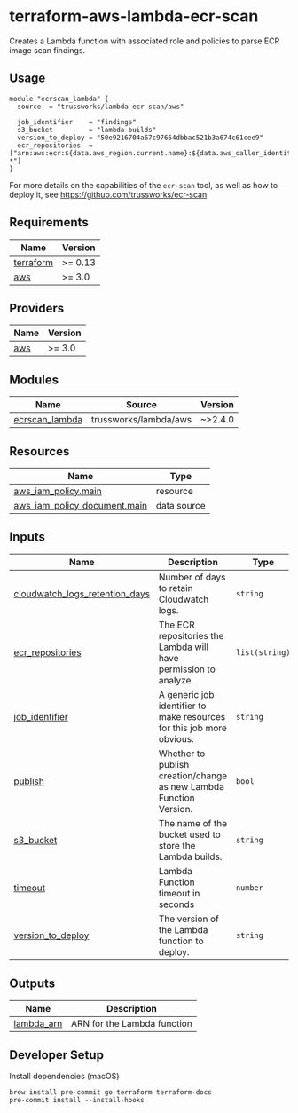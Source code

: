 # terraform-aws-lambda-ecr-scan

Creates a Lambda function with associated role and policies to parse ECR image
scan findings.

## Usage

```hcl
module "ecrscan_lambda" {
  source  = "trussworks/lambda-ecr-scan/aws"

  job_identifier    = "findings"
  s3_bucket         = "lambda-builds"
  version_to_deploy = "50e9216704a67c97664dbbac521b3a674c61cee9"
  ecr_repositories  = ["arn:aws:ecr:${data.aws_region.current.name}:${data.aws_caller_identity.current.account_id}:repository/app-*"]
}
```

For more details on the capabilities of the `ecr-scan` tool, as
well as how to deploy it, see <https://github.com/trussworks/ecr-scan>.

<!-- BEGINNING OF PRE-COMMIT-TERRAFORM DOCS HOOK -->
## Requirements

| Name | Version |
|------|---------|
| <a name="requirement_terraform"></a> [terraform](#requirement\_terraform) | >= 0.13 |
| <a name="requirement_aws"></a> [aws](#requirement\_aws) | >= 3.0 |

## Providers

| Name | Version |
|------|---------|
| <a name="provider_aws"></a> [aws](#provider\_aws) | >= 3.0 |

## Modules

| Name | Source | Version |
|------|--------|---------|
| <a name="module_ecrscan_lambda"></a> [ecrscan\_lambda](#module\_ecrscan\_lambda) | trussworks/lambda/aws | ~>2.4.0 |

## Resources

| Name | Type |
|------|------|
| [aws_iam_policy.main](https://registry.terraform.io/providers/hashicorp/aws/latest/docs/resources/iam_policy) | resource |
| [aws_iam_policy_document.main](https://registry.terraform.io/providers/hashicorp/aws/latest/docs/data-sources/iam_policy_document) | data source |

## Inputs

| Name | Description | Type | Default | Required |
|------|-------------|------|---------|:--------:|
| <a name="input_cloudwatch_logs_retention_days"></a> [cloudwatch\_logs\_retention\_days](#input\_cloudwatch\_logs\_retention\_days) | Number of days to retain Cloudwatch logs. | `string` | `"90"` | no |
| <a name="input_ecr_repositories"></a> [ecr\_repositories](#input\_ecr\_repositories) | The ECR repositories the Lambda will have permission to analyze. | `list(string)` | n/a | yes |
| <a name="input_job_identifier"></a> [job\_identifier](#input\_job\_identifier) | A generic job identifier to make resources for this job more obvious. | `string` | n/a | yes |
| <a name="input_publish"></a> [publish](#input\_publish) | Whether to publish creation/change as new Lambda Function Version. | `bool` | `false` | no |
| <a name="input_s3_bucket"></a> [s3\_bucket](#input\_s3\_bucket) | The name of the bucket used to store the Lambda builds. | `string` | n/a | yes |
| <a name="input_timeout"></a> [timeout](#input\_timeout) | Lambda Function timeout in seconds | `number` | `120` | no |
| <a name="input_version_to_deploy"></a> [version\_to\_deploy](#input\_version\_to\_deploy) | The version of the Lambda function to deploy. | `string` | n/a | yes |

## Outputs

| Name | Description |
|------|-------------|
| <a name="output_lambda_arn"></a> [lambda\_arn](#output\_lambda\_arn) | ARN for the Lambda function |
<!-- END OF PRE-COMMIT-TERRAFORM DOCS HOOK -->

## Developer Setup

Install dependencies (macOS)

```shell
brew install pre-commit go terraform terraform-docs
pre-commit install --install-hooks
```
